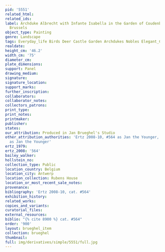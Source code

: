 ```yaml
---
pid: '5551'
related_html: 
related_ids: 
label: Archduke Albrecht with Infante Isabella in the Garden of Coudenberg Palace,
  Brussels
object_type: Painting
genre: Landscape
tags: Everyday_life Birds Deer Castle Garden Archdukes Nobles Elegant_Company
realdate: 
height_cm: '46.2'
width_cm: '75'
diameter_cm: 
plate_dimensions: 
support: Panel
drawing_medium: 
signature: 
signature_location: 
support_marks: 
further_inscription: 
collaborators: 
collaborator_notes: 
collectors_patrons: 
print_type: 
print_notes: 
printmaker: 
publisher: 
states: 
our_attribution: Produced in Jan Brueghel's Studio
other_attribution_authorities: 'Ertz 2008-10, #564 as Jan the Younger, Honig Database
  as Jan the Younger'
ertz_1979: 
ertz_2008: '564'
bailey_walker: 
hollstein_no: 
collection_type: Public
location_country: Belgium
location_city: Antwerp
location_collection: Rubens House
location_or_most_recent_sale_notes: 
provenance: 
bibliography: 'Ertz 2008-10, cat. #564'
exhibition_history: 
related_works: 
copies_and_variants: 
curatorial_files: 
external_resources: 
biblio: "{% cite 8900 %} cat. #564"
order: '900'
layout: brueghel_item
collection: brueghel
thumbnail: 
full: img/derivatives/simple/5551/full.jpg
---
```

